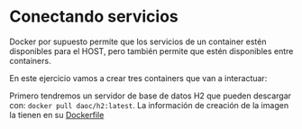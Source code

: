 # Conectando servicios

Docker por supuesto permite que los servicios de un container estén disponibles para el HOST, pero también permite que estén disponibles entre containers.

En este ejercicio vamos a crear tres containers que van a interactuar:

Primero tendremos un servidor de base de datos H2 que pueden descargar con: `docker pull daoc/h2:latest`. La información de creación de la imagen la tienen en su [Dockerfile](./Dockerfile)
